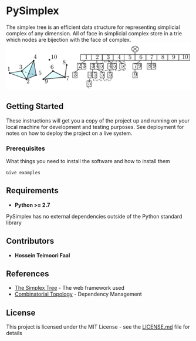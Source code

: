 # PySimplex

The simplex tree is an efficient data structure for representing simplicial complex of any dimension. All of face in simplicial complex store in a trie which nodes are bijection with the face of complex.
![alt text](https://raw.githubusercontent.com/Pakniat/PySimplex/master/images/sim1.png)

## Getting Started

These instructions will get you a copy of the project up and running on your local machine for development and testing purposes. See deployment for notes on how to deploy the project on a live system.

### Prerequisites

What things you need to install the software and how to install them

```
Give examples
```
## Requirements

* **Python >= 2.7**

PySimplex has no external dependencies outside of the Python standard library

## Contributors

* **Hossein Teimoori Faal**

## References

* [The Simplex Tree](https://hal.inria.fr/hal-01108441) - The web framework used
* [Combinatorial Topology](http://www.cis.upenn.edu/~cis610/convex67.pdf) - Dependency Management

## License

This project is licensed under the MIT License - see the [LICENSE.md](LICENSE.md) file for details

